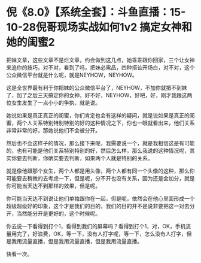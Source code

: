 # 倪《8.0》【系统全套】：斗鱼直播：15-10-28倪哥现场实战如何1v2 搞定女神和她的闺蜜2

把妹文章，这些文章不是烂文章，约会做到这几点，她乖乖跟你回家，三个让女神来追你的技巧，对不对，看到了吗，把妹必需品，四种搭讪开场白，对不对，这个公众微信平台就是什么呢，就是NEYHOW，NEYHOW。

这是全世界最有利于你把妹的公众微信平台了，NEYHOW，不加你就把不到妹了，加了之后三天搞定你的女神，好不好，NEYHOW，好吧，好，刚才我跟这两位女生发生了一点小小的争执，就是说。

她说如果是真正真正的闺蜜，你们肯定也会有这样的疑问，就是说如果是真正的闺蜜，两个人关系特别特别特别的好的这种情况之下，你也一眼就看出来，他们关系非常非常的好，那她说他们不会被分开。

然后也不会这样子的情况，那么接下来呢，我需要说一个，就是我相信这是有可能的，也有可能是他们关系特别特别的好，然后怎么样，那么我说的这种情况呢，其实你要去判断，你确实要去判断，如果两个人就是特别的关系。

就是像他跟那个女生，两个人都是用头像，两个人都有同一个头像的这种，那么你可能要去稍微的去考虑一下，但是呢，分不开也没有关系，因为还是会加分，就是你可能当天达不到那样的效果，但是呢。

你可能当天达不到说让他们单独跟你在一起，但是呢，依然会在他心里面形成一个超级超级好的印象，这个才是我们的目的，我们的目的并不是说非要把这一对去分开，当然能分开是更好的，这个时候呢。

你去说一下看得到打个1，看得到我们的屏幕吗？看得到打个1，对，OK，手机流量用完了，好浪费，OK，等一下，没有人打字呢，等一下，怎么没有人打字，但是我用流量直播，但是我用流量直播，但是我用流量直播。

快看一次。
